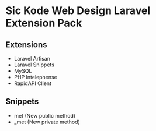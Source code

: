 # **Sic Kode Web Design** Laravel Extension Pack

## Extensions

- Laravel Artisan
- Laravel Snippets
- MySQL
- PHP Intelephense
- RapidAPI Client

## Snippets

- met (New public method)
- \_met (New private method)
